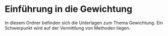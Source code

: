 Einführung in die Gewichtung
===================

In diesem Ordner befinden sich die Unterlagen zum Thema Gewichtung. Ein Schwerpunkt wird auf der Vermittlung von Methoden liegen.




